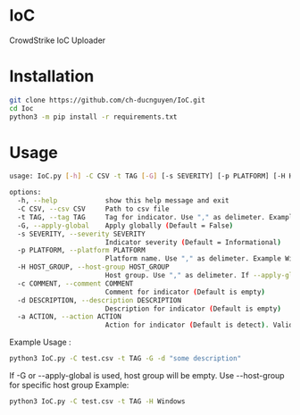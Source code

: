 # IoC
CrowdStrike IoC Uploader

# Installation
```bash
git clone https://github.com/ch-ducnguyen/IoC.git 
cd Ioc 
python3 -m pip install -r requirements.txt 
```

# Usage 
```bash
usage: IoC.py [-h] -C CSV -t TAG [-G] [-s SEVERITY] [-p PLATFORM] [-H HOST_GROUP] [-c COMMENT] [-d DESCRIPTION] [-a ACTION]

options:
  -h, --help            show this help message and exit
  -C CSV, --csv CSV     Path to csv file
  -t TAG, --tag TAG     Tag for indicator. Use "," as delimeter. Example TAG1,TAG2,TAG3
  -G, --apply-global    Apply globally (Default = False)
  -s SEVERITY, --severity SEVERITY
                        Indicator severity (Default = Informational)
  -p PLATFORM, --platform PLATFORM
                        Platform name. Use "," as delimeter. Example Windows,Mac,Linux
  -H HOST_GROUP, --host-group HOST_GROUP
                        Host group. Use "," as delimeter. If --apply-global is set this will be empty
  -c COMMENT, --comment COMMENT
                        Comment for indicator (Default is empty)
  -d DESCRIPTION, --description DESCRIPTION
                        Description for indicator (Default is empty)
  -a ACTION, --action ACTION
                        Action for indicator (Default is detect). Valid value : 'detect','block','allow','no_action'
```


Example Usage : 
```bash
python3 IoC.py -C test.csv -t TAG -G -d "some description" 
```

If -G or --apply-global is used, host group will be empty. Use --host-group for specific host group
Example: 

```bash
python3 IoC.py -C test.csv -t TAG -H Windows
```
